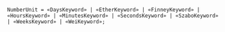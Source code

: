 <!-- This file is generated automatically by infrastructure scripts. Please don't edit by hand. -->

```{ .ebnf .slang-ebnf #NumberUnit }
NumberUnit = «DaysKeyword» | «EtherKeyword» | «FinneyKeyword» | «HoursKeyword» | «MinutesKeyword» | «SecondsKeyword» | «SzaboKeyword» | «WeeksKeyword» | «WeiKeyword»;
```
